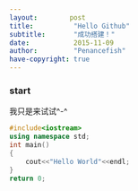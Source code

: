```yaml
---
layout:        post
title:          "Hello Github"
subtitle:       "成功搭建！"
date:           2015-11-09
author:         "Penancefish"
have-copyright: true
---
```


### start

我只是来试试^-^

```cpp
#include<iostream>
using namespace std;
int main()
{
	cout<<"Hello World"<<endl;
}
return 0;

```
